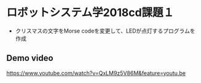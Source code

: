 # ロボットシステム学2018cd課題１

* クリスマスの文字をMorse codeを変更して、LEDが点灯するプログラムを作成


## Demo video
https://www.youtube.com/watch?v=QxLM9z5V86M&feature=youtu.be
